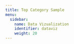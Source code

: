 ```yaml
---
title: Top Category Sample
menu:
  sidebar:
    name: Data Vizualization
    identifier: dataviz
    weight: 20
---
```

